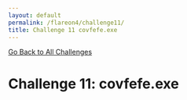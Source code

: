 ```yaml
---
layout: default
permalink: /flareon4/challenge11/
title: Challenge 11 covfefe.exe
---
```


[Go Back to All Challenges](https://nobarxtx.github.io/flareon4)

# Challenge 11: covfefe.exe #
